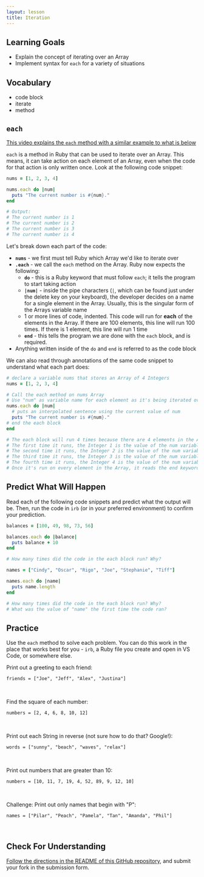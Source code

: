 ```yaml
---
layout: lesson
title: Iteration
---
```


## Learning Goals

- Explain the concept of iterating over an Array
- Implement syntax for `each` for a variety of situations

## Vocabulary

- <span class="vocab">code block</span>
- <span class="vocab">iterate</span>
- <span class="vocab">method</span>

## `each`

[This video explains the `each` method with a similar example to what is below](https://zoom.us/rec/play/wjK1UGkNDIPNN-3fi5RyaXm0n1q1hAPPtZSmvSEx0hsxMrrJbsbUf0yP_Oe_mT-b1JyzZOkNkvoeZnr1.DDs1X1bXngF6uenu?autoplay=true&startTime=1643055950000)

`each` is a <span class="vocab">method</span> in Ruby that can be used to <span class="vocab">iterate</span> over an Array. This means, it can take action on each element of an Array, even when the code for that action is only written once. Look at the following code snippet:

```ruby
nums = [1, 2, 3, 4]

nums.each do |num|
  puts "The current number is #{num}."
end

# Output:
# The current number is 1
# The current number is 2
# The current number is 3
# The current number is 4
```

Let's break down each part of the code:
- **`nums`** - we first must tell Ruby which Array we'd like to iterate over
- **`.each`** - we call the `each` method on the Array. Ruby now expects the following:
  - **`do`** - this is a Ruby keyword that must follow `each`; it tells the program to start taking action
  - **`|num|`** - inside the pipe characters (`|`, which can be found just under the delete key on your keyboard), the developer decides on a name for a single element in the Array. Usually, this is the singular form of the Arrays variable name
  - 1 or more lines of code, indented. This code will run for **each** of the elements in the Array. If there are 100 elements, this line will run 100 times. If there is 1 element, this line will run 1 time
  - **`end`** - this tells the program we are done with the `each` block, and is required.
- Anything written inside of the `do` and `end` is referred to as the <span class="vocab">code block</span>

We can also read through annotations of the same code snippet to understand what each part does: 

```ruby
# declare a variable nums that stores an Array of 4 Integers
nums = [1, 2, 3, 4]

# Call the each method on nums Array
# Use "num" as variable name for each element as it's being iterated over
nums.each do |num|
  # puts an interpolated sentence using the current value of num
  puts "The current number is #{num}."
# end the each block
end

# The each block will run 4 times because there are 4 elements in the Array
# The first time it runs, the Integer 1 is the value of the num variable
# The second time it runs, the Integer 2 is the value of the num variable
# The third time it runs, the Integer 3 is the value of the num variable
# The fourth time it runs, the Integer 4 is the value of the num variable
# Once it's run on every element in the Array, it reads the end keyword, and is finished
```

## Predict What Will Happen

Read each of the following code snippets and predict what the output will be. Then, run the code in `irb` (or in your preferred environment) to confirm your prediction.

```ruby
balances = [100, 49, 98, 73, 56]

balances.each do |balance|
  puts balance + 10
end

# How many times did the code in the each block run? Why?
```

```ruby
names = ["Cindy", "Oscar", "Rigo", "Joe", "Stephanie", "Tiff"]

names.each do |name|
  puts name.length
end

# How many times did the code in the each block run? Why?
# What was the value of "name" the first time the code ran?
```

## Practice

Use the `each` method to solve each problem. You can do this work in the place that works best for you - `irb`, a Ruby file you create and open in VS Code, or somewhere else.

<div class="s-card">
  <p>Print out a greeting to each friend:</p>
  <p><code>friends = ["Joe", "Jeff", "Alex", "Justina"]</code></p>
</div>
<br>

<div class="s-card">
  <p>Find the square of each number:</p>
  <p><code>numbers = [2, 4, 6, 8, 10, 12]</code></p>
</div>
<br>

<div class="s-card">
  <p>Print out each String in reverse (not sure how to do that? Google!):</p>
  <p><code>words = ["sunny", "beach", "waves", "relax"]</code></p>
</div>
<br>

<div class="s-card">
  <p>Print out numbers that are greater than 10:</p>
  <p><code>numbers = [10, 11, 7, 19, 4, 52, 89, 9, 12, 10]</code></p>
</div>
<br>

<div class="s-card">
  <p>Challenge: Print out only names that begin with "P":</p>
  <p><code>names = ["Pilar", "Peach", "Pamela", "Tan", "Amanda", "Phil"]</code></p>
</div>
<br>

## Check For Understanding

[Follow the directions in the README of this GitHub repository](https://github.com/turingschool/m0_be_iteration/), and submit your fork in the submission form.

<br>
<br>
<br>
